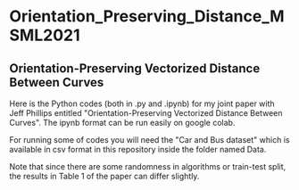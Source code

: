 # Orientation_Preserving_Distance_MSML2021

## Orientation-Preserving Vectorized Distance Between Curves

Here is the Python codes (both in .py and .ipynb) for my joint paper with Jeff Phillips entitled "Orientation-Preserving Vectorized Distance Between Curves". The ipynb format can be run easily on google colab. 

For running some of codes you will need the "Car and Bus dataset" which is available in csv format in this repository inside the folder named Data.

Note that since there are some randomness in algorithms or train-test split, the results in Table 1 of the paper can differ slightly.
